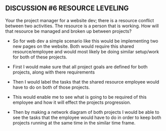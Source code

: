 ## DISCUSSION #6 RESOURCE LEVELING

Your the project manager for a website dev; there is a resource conflict between two activities. The resource is a person that is working. How will that resource be managed and broken up between projects?

- So for web dev a simple scenario like this would be implementing two new pages on the website. Both would require this shared resource/employee and would most likely be doing similar setup/work for both of these projects.  

- First I would make sure that all project goals are defined for both projects, along with there requirements

- Then I would label the tasks that the shared resource employee would have to do on both of those projects.

- This would enable me to see what is going to be required of this employee and how it will effect the projects progression.

- Then by making a network diagram of both projects I would be able to see the tasks that the employee would have to do in order to keep both projects running at the same time in the similar time frame. 
